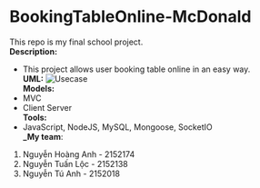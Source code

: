 # BookingTableOnline-McDonald
This repo is my final school project.  
**Description:**
 - This project allows user booking table online in an easy way.  
**UML:**
 ![Usecase](https://i.imgur.com/uX8OzvX.png)  
**Models:**
 - MVC
 - Client Server  
**Tools:**  
 - JavaScript, NodeJS, MySQL, Mongoose, SocketIO  
**_My team**:
1. Nguyễn Hoàng Anh - 2152174
2. Nguyễn Tuấn Lộc  - 2152138
3. Nguyễn Tú Anh    - 2152018
